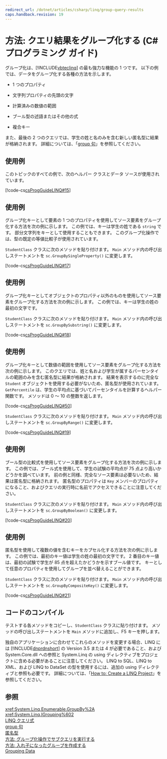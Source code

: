 ```yaml
---
redirect_url: /dotnet/articles/csharp/linq/group-query-results
caps.handback.revision: 19
---
```

# 方法: クエリ結果をグループ化する (C# プログラミング ガイド)
グループ化は、[!INCLUDE[vbteclinq](../../../csharp/includes/vbteclinq-md.md)] の最も強力な機能の 1 つです。  以下の例では、データをグループ化する各種の方法を示します。  
  
-   1 つのプロパティ  
  
-   文字列プロパティの先頭の文字  
  
-   計算済みの数値の範囲  
  
-   ブール型の述語またはその他の式  
  
-   複合キー  
  
 また、最後の 2 つのクエリでは、学生の姓と名のみを含む新しい匿名型に結果が格納されます。  詳細については、「[group 句](../../../csharp/language-reference/keywords/group-clause.md)」を参照してください。  
  
## 使用例  
 このトピックのすべての例で、次のヘルパー クラスとデータ ソースが使用されています。  
  
 [!code-cs[csProgGuideLINQ#15](../../../csharp/programming-guide/arrays/codesnippet/csharp/csLINQProgRef/csrefLINQHowTos.cs#15)]  
  
## 使用例  
 グループ化キーとして要素の 1 つのプロパティを使用してソース要素をグループ化する方法を次の例に示します。  この例では、キーは学生の姓である `string` です。  部分文字列をキーとして使用することもできます。  このグループ化操作では、型の既定の等値比較子が使用されています。  
  
 `StudentClass` クラスに次のメソッドを貼り付けます。  `Main` メソッド内の呼び出しステートメントを `sc.GroupBySingleProperty()` に変更します。  
  
 [!code-cs[csProgGuideLINQ#17](../../../csharp/programming-guide/arrays/codesnippet/csharp/csLINQProgRef/csrefLINQHowTos.cs#17)]  
  
## 使用例  
 グループ化キーとしてオブジェクトのプロパティ以外のものを使用してソース要素をグループ化する方法を次の例に示します。  この例では、キーは学生の姓の最初の文字です。  
  
 `StudentClass` クラスに次のメソッドを貼り付けます。  `Main` メソッド内の呼び出しステートメントを `sc.GroupBySubstring()` に変更します。  
  
 [!code-cs[csProgGuideLINQ#18](../../../csharp/programming-guide/arrays/codesnippet/csharp/csLINQProgRef/csrefLINQHowTos.cs#18)]  
  
## 使用例  
 グループ化キーとして数値の範囲を使用してソース要素をグループ化する方法を次の例に示します。  このクエリでは、姓と名および学生が属するパーセンタイルの範囲のみを含む匿名型に結果が格納されます。  結果を表示するのに完全な `Student` オブジェクトを使用する必要がないため、匿名型が使用されています。  `GetPercentile` は、学生の平均点に基づいてパーセンタイルを計算するヘルパー関数です。  メソッドは 0 ～ 10 の整数を返します。  
  
 [!code-cs[csProgGuideLINQ#50](../../../csharp/programming-guide/arrays/codesnippet/csharp/csLINQProgRef/csrefLINQHowTos.cs#50)]  
  
 `StudentClass` クラスに次のメソッドを貼り付けます。  `Main` メソッド内の呼び出しステートメントを `sc.GroupByRange()` に変更します。  
  
 [!code-cs[csProgGuideLINQ#19](../../../csharp/programming-guide/arrays/codesnippet/csharp/csLINQProgRef/csrefLINQHowTos.cs#19)]  
  
## 使用例  
 ブール型の比較式を使用してソース要素をグループ化する方法を次の例に示します。  この例では、ブール式を使用して、学生の試験の平均点が 75 点より高いかどうかを調べています。  前の例と同様、完全なソース要素は必要ないため、結果は匿名型に格納されます。  匿名型のプロパティは `Key` メンバーのプロパティになること、およびクエリの実行時に名前でアクセスできることに注意してください。  
  
 `StudentClass` クラスに次のメソッドを貼り付けます。  `Main` メソッド内の呼び出しステートメントを `sc.GroupByBoolean()` に変更します。  
  
 [!code-cs[csProgGuideLINQ#20](../../../csharp/programming-guide/arrays/codesnippet/csharp/csLINQProgRef/csrefLINQHowTos.cs#20)]  
  
## 使用例  
 匿名型を使用して複数の値を含むキーをカプセル化する方法を次の例に示します。  この例では、最初のキー値は学生の姓の最初の文字です。  2 番目のキー値は、最初の試験で学生が 85 点を超えたかどうかを示すブール値です。  キーとして任意のプロパティを使用してグループを並べ替えることができます。  
  
 `StudentClass` クラスに次のメソッドを貼り付けます。  `Main` メソッド内の呼び出しステートメントを `sc.GroupByCompositeKey()` に変更します。  
  
 [!code-cs[csProgGuideLINQ#21](../../../csharp/programming-guide/arrays/codesnippet/csharp/csLINQProgRef/csrefLINQHowTos.cs#21)]  
  
## コードのコンパイル  
 テストする各メソッドをコピーし、`StudentClass` クラスに貼り付けます。  メソッドの呼び出しステートメントを `Main` メソッドに追加し、F5 キーを押します。  
  
 独自のアプリケーションに合わせてこれらのメソッドを変更する場合、LINQ には [!INCLUDE[dnprdnshort](../../../csharp/getting-started/includes/dnprdnshort-md.md)] の Version 3.5 または 4 が必要であること、および System.Core.dll への参照と System.Linq の using ディレクティブをプロジェクトに含める必要があることに注意してください。  LINQ to SQL、LINQ to XML、および LINQ to DataSet の型を使用するには、追加の using ディレクティブと参照も必要です。  詳細については、「[How to: Create a LINQ Project](../Topic/How%20to:%20Create%20a%20LINQ%20Project.md)」を参照してください。  
  
## 参照  
 <xref:System.Linq.Enumerable.GroupBy%2A>   
 <xref:System.Linq.IGrouping%602>   
 [LINQ クエリ式](../../../csharp/programming-guide/linq-query-expressions/index.md)   
 [group 句](../../../csharp/language-reference/keywords/group-clause.md)   
 [匿名型](../../../csharp/programming-guide/classes-and-structs/anonymous-types.md)   
 [方法: グループ化操作でサブクエリを実行する](../../../csharp/programming-guide/linq-query-expressions/how-to-perform-a-subquery-on-a-grouping-operation.md)   
 [方法: 入れ子になったグループを作成する](../../../csharp/programming-guide/linq-query-expressions/how-to-create-a-nested-group.md)   
 [Grouping Data](../../../visual-basic/programming-guide/concepts/linq/grouping-data.md)
